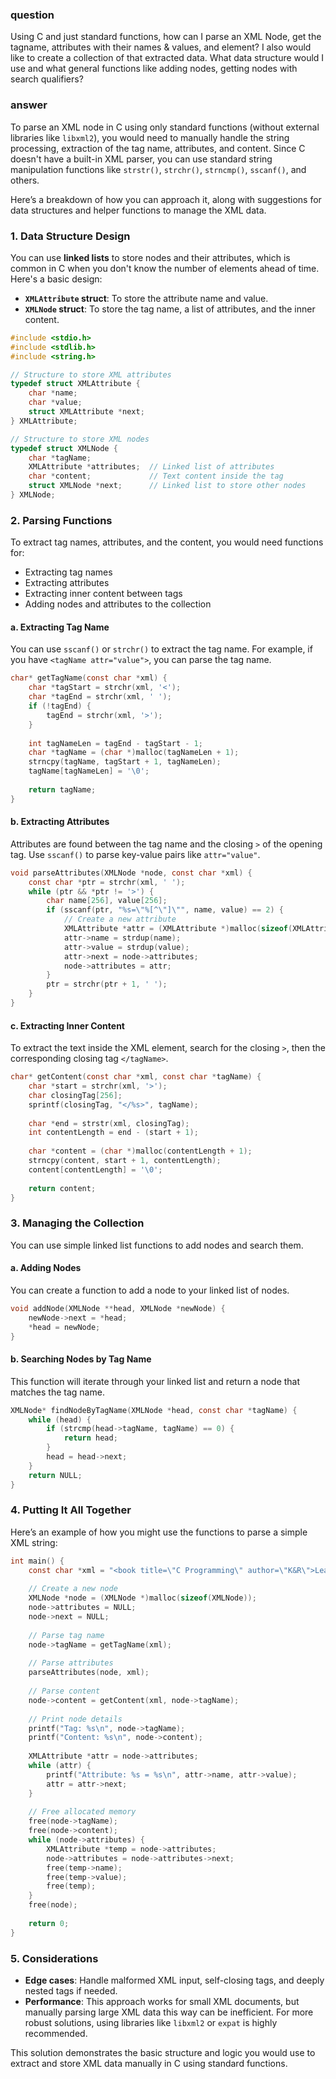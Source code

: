 ### question
Using C and just standard functions, how can I parse an XML Node, get the tagname, attributes with their names & values, and element?  I also would like to create a collection of that extracted data.  What data structure would I use and what general functions like adding nodes, getting nodes with search qualifiers?

### answer
To parse an XML node in C using only standard functions (without external libraries like `libxml2`), you would need to manually handle the string processing, extraction of the tag name, attributes, and content. Since C doesn't have a built-in XML parser, you can use standard string manipulation functions like `strstr()`, `strchr()`, `strncmp()`, `sscanf()`, and others.

Here’s a breakdown of how you can approach it, along with suggestions for data structures and helper functions to manage the XML data.

### 1. **Data Structure Design**

You can use **linked lists** to store nodes and their attributes, which is common in C when you don't know the number of elements ahead of time. Here's a basic design:

- **`XMLAttribute` struct**: To store the attribute name and value.
- **`XMLNode` struct**: To store the tag name, a list of attributes, and the inner content.

```c
#include <stdio.h>
#include <stdlib.h>
#include <string.h>

// Structure to store XML attributes
typedef struct XMLAttribute {
    char *name;
    char *value;
    struct XMLAttribute *next;
} XMLAttribute;

// Structure to store XML nodes
typedef struct XMLNode {
    char *tagName;
    XMLAttribute *attributes;  // Linked list of attributes
    char *content;             // Text content inside the tag
    struct XMLNode *next;      // Linked list to store other nodes
} XMLNode;
```

### 2. **Parsing Functions**

To extract tag names, attributes, and the content, you would need functions for:
- Extracting tag names
- Extracting attributes
- Extracting inner content between tags
- Adding nodes and attributes to the collection

#### a. **Extracting Tag Name**
You can use `sscanf()` or `strchr()` to extract the tag name. For example, if you have `<tagName attr="value">`, you can parse the tag name.

```c
char* getTagName(const char *xml) {
    char *tagStart = strchr(xml, '<');
    char *tagEnd = strchr(xml, ' ');
    if (!tagEnd) {
        tagEnd = strchr(xml, '>');
    }
    
    int tagNameLen = tagEnd - tagStart - 1;
    char *tagName = (char *)malloc(tagNameLen + 1);
    strncpy(tagName, tagStart + 1, tagNameLen);
    tagName[tagNameLen] = '\0';
    
    return tagName;
}
```

#### b. **Extracting Attributes**
Attributes are found between the tag name and the closing `>` of the opening tag. Use `sscanf()` to parse key-value pairs like `attr="value"`.

```c
void parseAttributes(XMLNode *node, const char *xml) {
    const char *ptr = strchr(xml, ' ');
    while (ptr && *ptr != '>') {
        char name[256], value[256];
        if (sscanf(ptr, "%s=\"%[^\"]\"", name, value) == 2) {
            // Create a new attribute
            XMLAttribute *attr = (XMLAttribute *)malloc(sizeof(XMLAttribute));
            attr->name = strdup(name);
            attr->value = strdup(value);
            attr->next = node->attributes;
            node->attributes = attr;
        }
        ptr = strchr(ptr + 1, ' ');
    }
}
```

#### c. **Extracting Inner Content**
To extract the text inside the XML element, search for the closing `>`, then the corresponding closing tag `</tagName>`.

```c
char* getContent(const char *xml, const char *tagName) {
    char *start = strchr(xml, '>');
    char closingTag[256];
    sprintf(closingTag, "</%s>", tagName);
    
    char *end = strstr(xml, closingTag);
    int contentLength = end - (start + 1);
    
    char *content = (char *)malloc(contentLength + 1);
    strncpy(content, start + 1, contentLength);
    content[contentLength] = '\0';
    
    return content;
}
```

### 3. **Managing the Collection**

You can use simple linked list functions to add nodes and search them.

#### a. **Adding Nodes**
You can create a function to add a node to your linked list of nodes.

```c
void addNode(XMLNode **head, XMLNode *newNode) {
    newNode->next = *head;
    *head = newNode;
}
```

#### b. **Searching Nodes by Tag Name**
This function will iterate through your linked list and return a node that matches the tag name.

```c
XMLNode* findNodeByTagName(XMLNode *head, const char *tagName) {
    while (head) {
        if (strcmp(head->tagName, tagName) == 0) {
            return head;
        }
        head = head->next;
    }
    return NULL;
}
```

### 4. **Putting It All Together**

Here’s an example of how you might use the functions to parse a simple XML string:

```c
int main() {
    const char *xml = "<book title=\"C Programming\" author=\"K&R\">Learn C</book>";
    
    // Create a new node
    XMLNode *node = (XMLNode *)malloc(sizeof(XMLNode));
    node->attributes = NULL;
    node->next = NULL;
    
    // Parse tag name
    node->tagName = getTagName(xml);
    
    // Parse attributes
    parseAttributes(node, xml);
    
    // Parse content
    node->content = getContent(xml, node->tagName);
    
    // Print node details
    printf("Tag: %s\n", node->tagName);
    printf("Content: %s\n", node->content);
    
    XMLAttribute *attr = node->attributes;
    while (attr) {
        printf("Attribute: %s = %s\n", attr->name, attr->value);
        attr = attr->next;
    }
    
    // Free allocated memory
    free(node->tagName);
    free(node->content);
    while (node->attributes) {
        XMLAttribute *temp = node->attributes;
        node->attributes = node->attributes->next;
        free(temp->name);
        free(temp->value);
        free(temp);
    }
    free(node);
    
    return 0;
}
```

### 5. **Considerations**
- **Edge cases**: Handle malformed XML input, self-closing tags, and deeply nested tags if needed.
- **Performance**: This approach works for small XML documents, but manually parsing large XML data this way can be inefficient. For more robust solutions, using libraries like `libxml2` or `expat` is highly recommended.

This solution demonstrates the basic structure and logic you would use to extract and store XML data manually in C using standard functions.